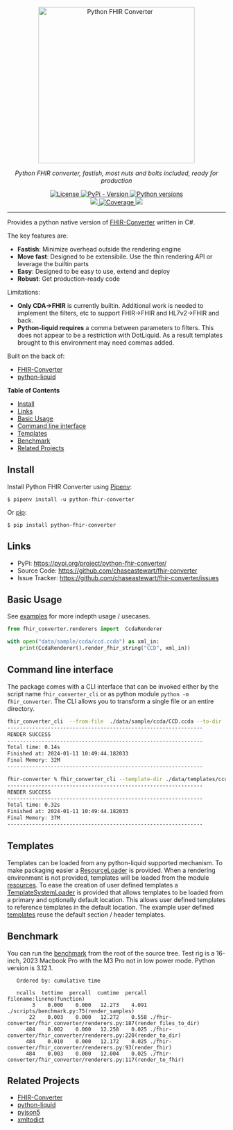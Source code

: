 <p align="center">
  <img src="https://chaseastewart.github.io/fhir-converter/logo.png" width="360" alt="Python FHIR Converter"/>
</p>
<p align="center">
    <em>Python FHIR converter, fastish, most nuts and bolts included, ready for production</em>
</p>
<p align="center">
<a href="https://github.com/chaseastewart/fhir-converter/blob/main/LICENSE" target="_blank">
  <img src="https://img.shields.io/pypi/l/python-liquid.svg?style=flat-square" alt="License">
</a>
<a href="https://pypi.org/project/python-fhir-converter/" target="_blank">
  <img src="https://img.shields.io/pypi/v/python-fhir-converter.svg?style=flat-square" alt="PyPi - Version">
</a>
<a href="https://pypi.org/project/python-fhir-converter" target="_blank">
  <img src="https://img.shields.io/pypi/pyversions/python-fhir-converter.svg?style=flat-square" alt="Python versions">
</a>
<br>
<a href="https://github.com/chaseastewart/fhir-converter/actions?query=workflow%3Apython-package">
    <img src="https://img.shields.io/github/actions/workflow/status/chaseastewart/fhir-converter/python-package.yml?style=flat-square&brach=main" />
</a>
<a href="https://coverage-badge.samuelcolvin.workers.dev/redirect/chaseastewart/fhir-converter" target="_blank">
    <img src="https://coverage-badge.samuelcolvin.workers.dev/chaseastewart/fhir-converter.svg" alt="Coverage">
</a>
<a href="https://black.readthedocs.io/en/stable/index.html" target="_blank">
  <img src="https://img.shields.io/badge/code%20style-black-000000.svg?style=flat-square" />
</a>
</p>

---

Provides a python native version of [FHIR-Converter](https://github.com/microsoft/FHIR-Converter) written in C#.

The key features are:

* **Fastish**: Minimize overhead outside the rendering engine 
* **Move fast**: Designed to be extensibile. Use the thin rendering API or leverage the builtin parts
* **Easy**: Designed to be easy to use, extend and deploy
* **Robust**: Get production-ready code

Limitations:
* **Only CDA->FHIR** is currently builtin. Additional work is needed to implement the filters, etc to support FHIR->FHIR and HL7v2->FHIR and back.
* **Python-liquid requires** a comma between parameters to filters. This does not appear to be a restriction with DotLiquid. As a result templates brought to this environment may need commas added.

Built on the back of:

* [FHIR-Converter](https://github.com/microsoft/FHIR-Converter)
* [python-liquid](https://github.com/jg-rp/liquid)


**Table of Contents**

- [Install](#install)
- [Links](#links)
- [Basic Usage](#basic-usage)
- [Command line interface](#command-line-interface)
- [Templates](#templates)
- [Benchmark](#benchmark)
- [Related Projects](#related-projects)


## Install

Install Python FHIR Converter using [Pipenv](https://pipenv.pypa.io/en/latest/):

```shell
$ pipenv install -u python-fhir-converter
```

Or [pip](https://pip.pypa.io/en/stable/getting-started/):

```shell
$ pip install python-fhir-converter
```

## Links

- PyPi: https://pypi.org/project/python-fhir-converter/
- Source Code: https://github.com/chaseastewart/fhir-converter
- Issue Tracker: https://github.com/chaseastewart/fhir-converter/issues


## Basic Usage
See [examples](https://github.com/chaseastewart/fhir-converter/blob/main/scripts/examples.py) for more indepth usage / usecases.

```python
from fhir_converter.renderers import  CcdaRenderer

with open("data/sample/ccda/ccd.ccda") as xml_in:
    print(CcdaRenderer().render_fhir_string("CCD", xml_in))
```

## Command line interface

The package comes with a CLI interface that can be invoked either by the script name
``fhir_converter_cli`` or as python module ``python -m fhir_converter``. The CLI allows you to transform a single file or an entire directory.

```bash
fhir_converter_cli  --from-file  ./data/sample/ccda/CCD.ccda --to-dir ./data/out --template-name CCD
---------------------------------------------------------------
RENDER SUCCESS
---------------------------------------------------------------
Total time: 0.14s
Finished at: 2024-01-11 10:49:44.182033
Final Memory: 32M
---------------------------------------------------------------

fhir-converter % fhir_converter_cli --template-dir ./data/templates/ccda --from-dir ./data/sample/ccda --to-dir ./data/out --template-name pampi
---------------------------------------------------------------
RENDER SUCCESS
---------------------------------------------------------------
Total time: 0.32s
Finished at: 2024-01-11 10:49:44.182033
Final Memory: 37M
---------------------------------------------------------------
```


## Templates

Templates can be loaded from any python-liquid supported mechanism. To make packaging easier a [ResourceLoader](https://github.com/chaseastewart/fhir-converter/blob/main/fhir_converter/loaders.py#L119) is provided. When a rendering environment is not provided, templates will be loaded from the module [resources](https://github.com/chaseastewart/fhir-converter/tree/main/fhir_converter/templates/ccda). To ease the creation of user defined templates a [TemplateSystemLoader](https://github.com/chaseastewart/fhir-converter/blob/main/fhir_converter/loaders.py#L21) is provided that allows templates to be loaded from a primary and optionally default location. This allows user defined templates to reference templates in the default location. The example user defined [templates](https://github.com/chaseastewart/fhir-converter/tree/main/data/templates/ccda) reuse the default section / header templates.


## Benchmark

You can run the [benchmark](https://github.com/chaseastewart/fhir-converter/blob/main/scripts/benchmark.py) from the root of the source tree. Test rig is a 16-inch, 2023 Macbook Pro with the M3 Pro not in low power mode. Python version is 3.12.1.
```text
   Ordered by: cumulative time

   ncalls  tottime  percall  cumtime  percall filename:lineno(function)
        3    0.000    0.000   12.273    4.091 ./scripts/benchmark.py:75(render_samples)
       22    0.003    0.000   12.272    0.558 ./fhir-converter/fhir_converter/renderers.py:187(render_files_to_dir)
      484    0.002    0.000   12.258    0.025 ./fhir-converter/fhir_converter/renderers.py:220(render_to_dir)
      484    0.010    0.000   12.172    0.025 ./fhir-converter/fhir_converter/renderers.py:93(render_fhir)
      484    0.003    0.000   12.004    0.025 ./fhir-converter/fhir_converter/renderers.py:117(render_to_fhir)
```


## Related Projects

- [FHIR-Converter](https://github.com/microsoft/FHIR-Converter)
- [python-liquid](https://github.com/jg-rp/liquid)
- [pyjson5](https://github.com/Kijewski/pyjson5)
- [xmltodict](https://github.com/martinblech/xmltodict)